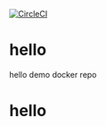[![CircleCI](https://circleci.com/gh/aishjayashankar/hello.svg?style=svg)](https://circleci.com/gh/aishjayashankar/hello)

# hello
hello demo docker repo
# hello
